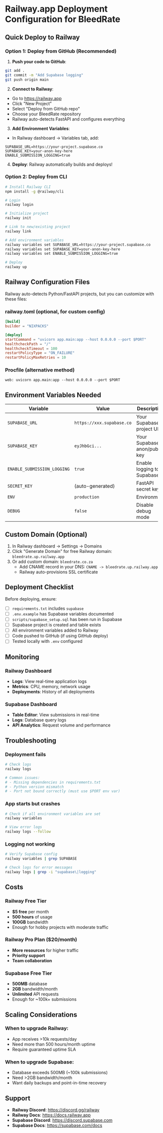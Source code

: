 
# Railway.app Deployment Configuration for BleedRate

## Quick Deploy to Railway

### Option 1: Deploy from GitHub (Recommended)

1. **Push your code to GitHub**:
```bash
git add .
git commit -m "Add Supabase logging"
git push origin main
```

2. **Connect to Railway**:
- Go to https://railway.app
- Click "New Project"
- Select "Deploy from GitHub repo"
- Choose your BleedRate repository
- Railway auto-detects FastAPI and configures everything

3. **Add Environment Variables**:
- In Railway dashboard → Variables tab, add:
```
SUPABASE_URL=https://your-project.supabase.co
SUPABASE_KEY=your-anon-key-here
ENABLE_SUBMISSION_LOGGING=true
```

4. **Deploy**: Railway automatically builds and deploys!

### Option 2: Deploy from CLI

```bash
# Install Railway CLI
npm install -g @railway/cli

# Login
railway login

# Initialize project
railway init

# Link to new/existing project
railway link

# Add environment variables
railway variables set SUPABASE_URL=https://your-project.supabase.co
railway variables set SUPABASE_KEY=your-anon-key-here
railway variables set ENABLE_SUBMISSION_LOGGING=true

# Deploy
railway up
```

## Railway Configuration Files

Railway auto-detects Python/FastAPI projects, but you can customize with these files:

### railway.toml (optional, for custom config)
```toml
[build]
builder = "NIXPACKS"

[deploy]
startCommand = "uvicorn app.main:app --host 0.0.0.0 --port $PORT"
healthcheckPath = "/"
healthcheckTimeout = 100
restartPolicyType = "ON_FAILURE"
restartPolicyMaxRetries = 10
```

### Procfile (alternative method)
```
web: uvicorn app.main:app --host 0.0.0.0 --port $PORT
```

## Environment Variables Needed

| Variable | Value | Description |
|----------|-------|-------------|
| `SUPABASE_URL` | `https://xxx.supabase.co` | Your Supabase project URL |
| `SUPABASE_KEY` | `eyJhbGci...` | Your Supabase anon/public key |
| `ENABLE_SUBMISSION_LOGGING` | `true` | Enable logging to Supabase |
| `SECRET_KEY` | (auto-generated) | FastAPI secret key |
| `ENV` | `production` | Environment |
| `DEBUG` | `false` | Disable debug mode |

## Custom Domain (Optional)

1. In Railway dashboard → Settings → Domains
2. Click "Generate Domain" for free Railway domain: `bleedrate.up.railway.app`
3. Or add custom domain: `bleedrate.co.za`
   - Add CNAME record in your DNS: `CNAME -> bleedrate.up.railway.app`
   - Railway auto-provisions SSL certificate

## Deployment Checklist

Before deploying, ensure:

- [ ] `requirements.txt` includes `supabase`
- [ ] `.env.example` has Supabase variables documented
- [ ] `scripts/supabase_setup.sql` has been run in Supabase
- [ ] Supabase project is created and table exists
- [ ] All environment variables added to Railway
- [ ] Code pushed to GitHub (if using GitHub deploy)
- [ ] Tested locally with `.env` configured

## Monitoring

### Railway Dashboard
- **Logs**: View real-time application logs
- **Metrics**: CPU, memory, network usage
- **Deployments**: History of all deployments

### Supabase Dashboard
- **Table Editor**: View submissions in real-time
- **Logs**: Database query logs
- **API Analytics**: Request volume and performance

## Troubleshooting

### Deployment fails
```bash
# Check logs
railway logs

# Common issues:
# - Missing dependencies in requirements.txt
# - Python version mismatch
# - Port not bound correctly (must use $PORT env var)
```

### App starts but crashes
```bash
# Check if all environment variables are set
railway variables

# View error logs
railway logs --follow
```

### Logging not working
```bash
# Verify Supabase config
railway variables | grep SUPABASE

# Check logs for error messages
railway logs | grep -i "supabase\|logging"
```

## Costs

### Railway Free Tier
- **$5 free** per month
- **500 hours** of usage
- **100GB** bandwidth
- Enough for hobby projects with moderate traffic

### Railway Pro Plan ($20/month)
- **More resources** for higher traffic
- **Priority support**
- **Team collaboration**

### Supabase Free Tier
- **500MB** database
- **2GB** bandwidth/month
- **Unlimited** API requests
- Enough for ~100k+ submissions

## Scaling Considerations

### When to upgrade Railway:
- App receives >10k requests/day
- Need more than 500 hours/month uptime
- Require guaranteed uptime SLA

### When to upgrade Supabase:
- Database exceeds 500MB (~100k submissions)
- Need >2GB bandwidth/month
- Want daily backups and point-in-time recovery

## Support

- **Railway Discord**: https://discord.gg/railway
- **Railway Docs**: https://docs.railway.app
- **Supabase Discord**: https://discord.supabase.com
- **Supabase Docs**: https://supabase.com/docs
